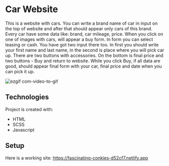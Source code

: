 # Car Website

This is a website with cars. You can write a brand name of car in input on the top of website and after that should appear only cars of this brand.
Every car have some data like: brand, car mileage, price. When you click on one of images with cars, will appear a buy form. In form you can select 
leasing or cash. You have got two input there too. In first you should write your first name and last name, in the second is place where you will pick car up.
There are two buttons with accessories. On the bottom is final price and two buttons - Buy and return to website. While you click Buy, if all
data are good, should appear final form with your car, final price and date when you can pick it up.

![ezgif com-video-to-gif](https://user-images.githubusercontent.com/100447618/224411738-da2ed6b1-69c0-453d-ae7c-adad91630c21.gif)


## Technologies
Project is created with:
* HTML
* SCSS
* Javascript

## Setup

Here is a working site: https://fascinating-conkies-d52cf7.netlify.app
